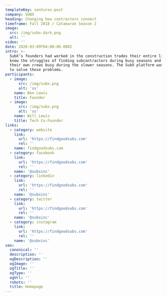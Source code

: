 ```yaml
---
templateKey: ventures-post
company: SUBX
heading: Changing how contractors connect
timeframe: Fall 2018 / Catamaran Season 2
image:
  src: /img/subx-dark.png
  alt: ''
video: ''
date: 2020-03-09T04:00:00.000Z
intro: >-
  SubX’s founders had worked in the construction trades their entire lives and
  knew the struggles of finding subcontractors during busy seasons and keeping
  their own crews busy during the slower seasons. The SubX platform was created
  to solve those problems.
participants:
  - image:
      src: /img/subx.png
      alt: 'ss'
    name: Ben Lewis
    title: Founder
  - image:
      src: /img/subx.png
      alt: 'ss'
    name: Will Lewis
    title: Tech Co-Founder
links:
  - category: website
    link:
      url: 'https://findgoodsubs.com'
      rel: ''
    name: findgoodsubs.com
  - category: facebook
    link:
      url: 'https://findgoodsubs.com'
      rel: ''
    name: '@subxinc'
  - category: linkedin
    link:
      url: 'https://findgoodsubs.com'
      rel: ''
    name: '@subxinc'
  - category: twitter
    link:
      url: 'https://findgoodsubs.com'
      rel: ''
    name: '@subxinc'
  - category: instagram
    link:
      url: 'https://findgoodsubs.com'
      rel: ''
    name: '@subxinc'
seo:
  canonical: ''
  description: ''
  ogDescription: ''
  ogImage: ''
  ogTitle: ''
  ogType: ''
  ogUrl: ''
  robots: ''
  title: Homepage
---
```


